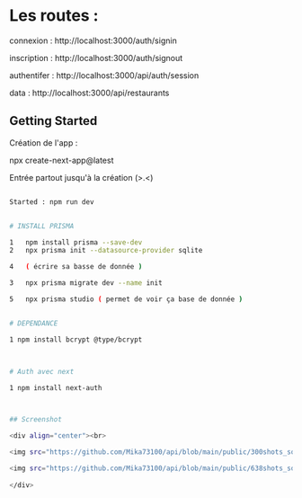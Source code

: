 # Les routes : 

connexion : http://localhost:3000/auth/signin

inscription : http://localhost:3000/auth/signout

authentifer : http://localhost:3000/api/auth/session

data : http://localhost:3000/api/restaurants


## Getting Started

Création de l'app : 

npx create-next-app@latest

Entrée partout jusqu'à la création (>.<)

```bash START

Started : npm run dev


# INSTALL PRISMA

1   npm install prisma --save-dev
2   npx prisma init --datasource-provider sqlite

4   ( écrire sa basse de donnée )

3   npx prisma migrate dev --name init

5   npx prisma studio ( permet de voir ça base de donnée )


# DEPENDANCE

1 npm install bcrypt @type/bcrypt



# Auth avec next

1 npm install next-auth



## Screenshot

<div align="center"><br>

<img src="https://github.com/Mika73100/api/blob/main/public/300shots_so.png" />

<img src="https://github.com/Mika73100/api/blob/main/public/638shots_so.png" />
        
</div>



